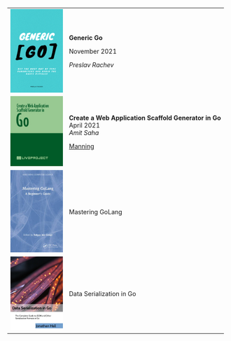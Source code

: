 <table>
  <tr>
    <td><img width=120px src="/covers/Generic_Go.png"></td>
    <td>
      <p><strong>Generic Go</strong></p>
      <p>November 2021</p>
      <p><i>Preslav Rachev</i></p>
    </td>
  </tr>
  <tr>
    <td>
      <a href="https://www.manning.com/liveproject/create-a-web-application-scaffold-generator-in-go">
        <img width=120px src="/covers/Create a Web Application Scaffold Generator in Go.jpg">
      </a>
    </td>
    <td>
      <p><strong>Create a Web Application Scaffold Generator in Go</strong></br>April 2021</br><i>Amit Saha</i></p>
      <p><a href="https://www.manning.com">Manning</a></p>
    </td>
  </tr>
  <tr>
    <td><img width=120px src="/covers/Mastering GoLang.jpg"></td>
    <td><p>Mastering GoLang</p></td>
  </tr>
  <tr>
    <td><img width=120px src="/covers/Data Serialization in Go.png"></td>
    <td><p>Data Serialization in Go</p></td>
  </tr>
</table>
